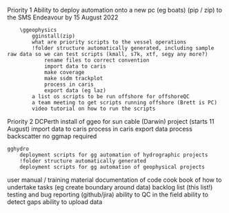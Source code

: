 Priority 1
	Ability to deploy automation onto a new pc (eg boats) (pip / zip) to the SMS Endeavour by 15 August 2022

		\ggeophysics
			gginstall(zip)
			what are priority scripts to the vessel operations
			!folder structure automatically generated, including sample raw data so we can test scripts (kmall, s7k, xtf, segy any more?)
				rename files to correct convention
				import data to caris
				make coverage
				make ssdm trackplot
				process in caris
				export data (eg laz)
			a list os scripts to be run offshore for offshoreQC
			a team meeting to get scripts running offshore (Brett is PC)
			video tutorial on how to run the scripts

Priority 2
	DCPerth install of ggeo for sun cable (Darwin) project (starts 11 August)
	import data to caris
	process in caris
	export data
	process backscatter
	no ggmap required
	

	gghydro
		deployment scripts for gg automation of hydrographic projects
		!folder structure automatically generated
		deployment scripts for gg automation of geophysical projects



user manual / training material
documentation of code
cook book of how to undertake tasks (eg create boundary around data)
backlog list (this list!)
testing and bug reporting (github/jira)
ability to QC in the field
ability to detect gaps
ability to upload data

